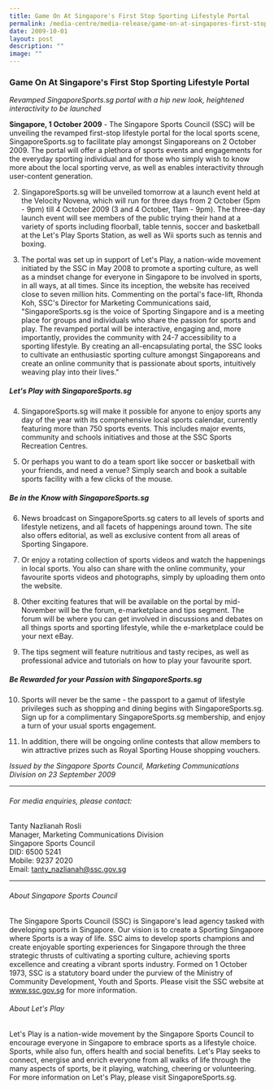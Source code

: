 ```yaml
---
title: Game On At Singapore's First Stop Sporting Lifestyle Portal
permalink: /media-centre/media-release/game-on-at-singapores-first-stop-sporting-lifestyle-portal/
date: 2009-10-01
layout: post
description: ""
image: ""
---
```

### **Game On At Singapore's First Stop Sporting Lifestyle Portal**

_Revamped SingaporeSports.sg portal with a hip new look, heightened interactivity to be launched_

**Singapore, 1 October 2009** - The Singapore Sports Council (SSC) will be unveiling the revamped first-stop lifestyle portal for the local sports scene, SingaporeSports.sg to facilitate play amongst Singaporeans on 2 October 2009. The portal will offer a plethora of sports events and engagements for the everyday sporting individual and for those who simply wish to know more about the local sporting verve, as well as enables interactivity through user-content generation.

2. SingaporeSports.sg will be unveiled tomorrow at a launch event held at the Velocity Novena, which will run for three days from 2 October (5pm - 9pm) till 4 October 2009 (3 and 4 October, 11am - 9pm). The three-day launch event will see members of the public trying their hand at a variety of sports including floorball, table tennis, soccer and basketball at the Let's Play Sports Station, as well as Wii sports such as tennis and boxing.

3. The portal was set up in support of Let's Play, a nation-wide movement initiated by the SSC in May 2008 to promote a sporting culture, as well as a mindset change for everyone in Singapore to be involved in sports, in all ways, at all times. Since its inception, the website has received close to seven million hits. Commenting on the portal's face-lift, Rhonda Koh, SSC's Director for Marketing Communications said, "SingaporeSports.sg is the voice of Sporting Singapore and is a meeting place for groups and individuals who share the passion for sports and play. The revamped portal will be interactive, engaging and, more importantly, provides the community with 24-7 accessibility to a sporting lifestyle. By creating an all-encapsulating portal, the SSC looks to cultivate an enthusiastic sporting culture amongst Singaporeans and create an online community that is passionate about sports, intuitively weaving play into their lives."

##### **Let's Play with SingaporeSports.sg**

4. SingaporeSports.sg will make it possible for anyone to enjoy sports any day of the year with its comprehensive local sports calendar, currently featuring more than 750 sports events. This includes major events, community and schools initiatives and those at the SSC Sports Recreation Centres.

5. Or perhaps you want to do a team sport like soccer or basketball with your friends, and need a venue? Simply search and book a suitable sports facility with a few clicks of the mouse.

##### **Be in the Know with SingaporeSports.sg**

6. News broadcast on SingaporeSports.sg caters to all levels of sports and lifestyle netizens, and all facets of happenings around town. The site also offers editorial, as well as exclusive content from all areas of Sporting Singapore.

7. Or enjoy a rotating collection of sports videos and watch the happenings in local sports. You also can share with the online community, your favourite sports videos and photographs, simply by uploading them onto the website.

8. Other exciting features that will be available on the portal by mid-November will be the forum, e-marketplace and tips segment. The forum will be where you can get involved in discussions and debates on all things sports and sporting lifestyle, while the e-marketplace could be your next eBay.

9. The tips segment will feature nutritious and tasty recipes, as well as professional advice and tutorials on how to play your favourite sport.

##### **Be Rewarded for your Passion with SingaporeSports.sg**

10. Sports will never be the same - the passport to a gamut of lifestyle privileges such as shopping and dining begins with SingaporeSports.sg. Sign up for a complimentary SingaporeSports.sg membership, and enjoy a turn of your usual sports engagement.

11. In addition, there will be ongoing online contests that allow members to win attractive prizes such as Royal Sporting House shopping vouchers.

_Issued by the Singapore Sports Council, Marketing Communications Division on 23 September 2009_

---

###### For media enquiries, please contact:

Tanty Nazlianah Rosli
<br>
Manager, Marketing Communications Division
<br>
Singapore Sports Council
<br>
DID: 6500 5241
<br>
Mobile: 9237 2020
<br>
Email: tanty_nazlianah@ssc.gov.sg

---

###### About Singapore Sports Council
The Singapore Sports Council (SSC) is Singapore's lead agency tasked with developing sports in Singapore. Our vision is to create a Sporting Singapore where Sports is a way of life. SSC aims to develop sports champions and create enjoyable sporting experiences for Singapore through the three strategic thrusts of cultivating a sporting culture, achieving sports excellence and creating a vibrant sports industry. Formed on 1 October 1973, SSC is a statutory board under the purview of the Ministry of Community Development, Youth and Sports. Please visit the SSC website at www.ssc.gov.sg for more information.

###### About Let's Play
Let's Play is a nation-wide movement by the Singapore Sports Council to encourage everyone in Singapore to embrace sports as a lifestyle choice. Sports, while also fun, offers health and social benefits. Let's Play seeks to connect, energise and enrich everyone from all walks of life through the many aspects of sports, be it playing, watching, cheering or volunteering. For more information on Let's Play, please visit SingaporeSports.sg.